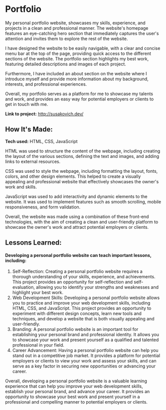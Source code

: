 # Portfolio

<p>My personal portfolio website, showcases my skills, experience, and projects in a clean and professional manner. The website's homepage features an eye-catching hero section that immediately captures the user's attention and invites them to explore the rest of the website.

I have designed the website to be easily navigable, with a clear and concise menu bar at the top of the page, providing quick access to the different sections of the website. The portfolio section highlights my best work, featuring detailed descriptions and images of each project.

Furthermore, I have included an about section on the website where I introduce myself and provide more information about my background, interests, and professional experiences.

Overall, my portfolio serves as a platform for me to showcase my talents and work, and provides an easy way for potential employers or clients to get in touch with me.</p>

**Link to project:** http://susakovich.dev/

## How It's Made:

**Tech used:** HTML, CSS, JavaScript

HTML was used to structure the content of the webpage, including creating the layout of the various sections, defining the text and images, and adding links to external resources.

CSS was used to style the webpage, including formatting the layout, fonts, colors, and other design elements. This helped to create a visually appealing and professional website that effectively showcases the owner's work and skills.

JavaScript was used to add interactivity and dynamic elements to the website. It was used to implement features such as smooth scrolling, mobile responsiveness, and form validation.

Overall, the website was made using a combination of these front-end technologies, with the aim of creating a clean and user-friendly platform to showcase the owner's work and attract potential employers or clients.
## Lessons Learned:

<h4>Developing a personal portfolio website can teach important lessons, including:</h4>
<ol>
<li>Self-Reflection: Creating a personal portfolio website requires a thorough understanding of your skills, experience, and achievements. This project provides an opportunity for self-reflection and self-evaluation, allowing you to identify your strengths and weaknesses and highlight your best work.</li>

<li>Web Development Skills: Developing a personal portfolio website allows you to practice and improve your web development skills, including HTML, CSS, and JavaScript. This project provides an opportunity to experiment with different design concepts, learn new tools and techniques, and develop a website that is both visually appealing and user-friendly.</li>

<li>Branding: A personal portfolio website is an important tool for establishing your personal brand and professional identity. It allows you to showcase your work and present yourself as a qualified and talented professional in your field.</li>

<li>Career Advancement: Having a personal portfolio website can help you stand out in a competitive job market. It provides a platform for potential employers or clients to view your work and assess your skills, and can serve as a key factor in securing new opportunities or advancing your career.</li>
</ol>
Overall, developing a personal portfolio website is a valuable learning experience that can help you improve your web development skills, establish your personal brand, and advance your career. It provides an opportunity to showcase your best work and present yourself in a professional and compelling manner to potential employers or clients.

